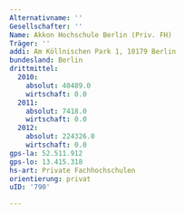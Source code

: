 ```yaml
---
Alternativname: ''
Gesellschafter: ''
Name: Akkon Hochschule Berlin (Priv. FH)
Träger: ''
addi: Am Köllnischen Park 1, 10179 Berlin
bundesland: Berlin
drittmittel:
  2010:
    absolut: 40489.0
    wirtschaft: 0.0
  2011:
    absolut: 7418.0
    wirtschaft: 0.0
  2012:
    absolut: 224326.0
    wirtschaft: 0.0
gps-la: 52.511.912
gps-lo: 13.415.318
hs-art: Private Fachhochschulen
orientierung: privat
uID: '790'

---
```


